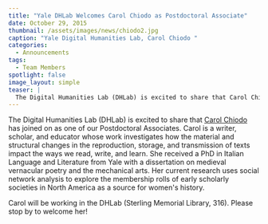 ```yaml
---
title: "Yale DHLab Welcomes Carol Chiodo as Postdoctoral Associate"
date: October 29, 2015
thumbnail: /assets/images/news/chiodo2.jpg
caption: "Yale Digital Humanities Lab, Carol Chiodo "
categories: 
  - Announcements
tags: 
  - Team Members
spotlight: false 
image_layout: simple
teaser: |
  The Digital Humanities Lab (DHLab) is excited to share that Carol Chiodo has joined on as one of our Postdoctoral Associates. Carol is a writer, scholar, and educator whose work investigates how the...
---
```


The Digital Humanities Lab (DHLab) is excited to share that [Carol Chiodo](http://carolchiodo.com/) has joined on as one of our Postdoctoral Associates. Carol is a writer, scholar, and educator whose work investigates how the material and structural changes in the reproduction, storage, and transmission of texts impact the ways we read, write, and learn. She received a PhD in Italian Language and Literature from Yale with a dissertation on medieval vernacular poetry and the mechanical arts. Her current research uses social network analysis to explore the membership rolls of early scholarly societies in North America as a source for women's history.

Carol will be working in the DHLab (Sterling Memorial Library, 316). Please stop by to welcome her!
